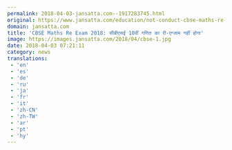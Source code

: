 ```yaml
---
permalink: 2018-04-03-jansatta.com--1917283745.html
original: https://www.jansatta.com/education/not-conduct-cbse-maths-re-exam-2018-date-class-10-not-released-check-latest-updates-at-www-cbse-nic-in/620151/
domain: jansatta.com
title: 'CBSE Maths Re Exam 2018: सीबीएसई 10वीं गणित का री-एग्जाम नहीं होगा'
image: https://images.jansatta.com/2018/04/cbse-1.jpg
date: 2018-04-03 07:21:11
category: news
translations: 
 - 'en'
 - 'es'
 - 'de'
 - 'ru'
 - 'ja'
 - 'fr'
 - 'it'
 - 'zh-CN'
 - 'zh-TW'
 - 'ar'
 - 'pt'
 - 'hy'
---
```


